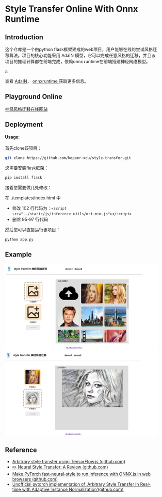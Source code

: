 # Style Transfer Online With Onnx Runtime

## Introduction

这个仓库是一个由python flask框架建成的web项目，用户能够在线的尝试风格迁移算法。项目的核心功能采用 AdaIN 模型，它可以完成任意风格的迁移，并且该项目的推理计算都在前端完成，依赖onnx runtime在前端搭建神经网络模型。

<img src="C:\Users\wang\PycharmProjects\styleTransferWeb\static\example\architecture.jpg" style="zoom: 50%;" />

查看 [AdaIN](https://github.com/xunhuang1995/AdaIN-style)， [onnxruntime ](https://onnxruntime.ai/)获取更多信息。

## Playground Online

[神经风格迁移在线网站](https://kopper.top)

## Deployment

#### Usage:

首先clone该项目：
```bash
git clone https://github.com/kopper-xdu/style-transfer.git
```

您需要安装flask框架： 
```python
pip install flask
```

接着您需要做几处修改：

在 ./templates/index.html 中

- 修改 102 行代码为：`<script src="../static/js/inference_utils/ort.min.js"></script>`
- 删除 95-97 行代码

然后您可以直接运行该项目：
```python
python app.py
```

## Example
<img src="static\example\index.png" style="zoom: 50%;" />
    
<img src="static\example\try.png" style="zoom:50%; margain-top: 10px;" />

## Reference

- [Arbitrary style transfer using TensorFlow.js (github.com)](https://github.com/reiinakano/arbitrary-image-stylization-tfjs)
- [ :pencil2: Neural Style Transfer: A Review (github.com)](https://github.com/ycjing/Neural-Style-Transfer-Papers)
- [Make PyTorch fast-neural-style to run inference with ONNX.js in web browsers (github.com)](https://github.com/gnsmrky/pytorch-fast-neural-style-for-web)
- [Unofficial pytorch implementation of 'Arbitrary Style Transfer in Real-time with Adaptive Instance Normalization'(github.com)](https://github.com/naoto0804/pytorch-AdaIN)
